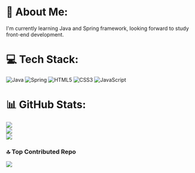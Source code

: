# 💫 About Me:
I'm currently learning Java and Spring framework, looking forward to study front-end development.<br>


# 💻 Tech Stack:
![Java](https://img.shields.io/badge/java-%23ED8B00.svg?style=for-the-badge&logo=java&logoColor=white) ![Spring](https://img.shields.io/badge/spring-%236DB33F.svg?style=for-the-badge&logo=spring&logoColor=white) ![HTML5](https://img.shields.io/badge/html5-%23E34F26.svg?style=for-the-badge&logo=html5&logoColor=white) ![CSS3](https://img.shields.io/badge/css3-%231572B6.svg?style=for-the-badge&logo=css3&logoColor=white) ![JavaScript](https://img.shields.io/badge/javascript-%23323330.svg?style=for-the-badge&logo=javascript&logoColor=%23F7DF1E)
# 📊 GitHub Stats:
![](https://github-readme-stats.vercel.app/api?username=kaiqd&theme=dark&hide_border=false&include_all_commits=false&count_private=false)<br/>
![](https://github-readme-streak-stats.herokuapp.com/?user=kaiqd&theme=dark&hide_border=false)<br/>
![](https://github-readme-stats.vercel.app/api/top-langs/?username=kaiqd&theme=dark&hide_border=false&include_all_commits=false&count_private=false&layout=compact)

### 🔝 Top Contributed Repo
![](https://github-contributor-stats.vercel.app/api?username=kaiqd&limit=5&theme=dark&combine_all_yearly_contributions=true)

<!-- Proudly created with GPRM ( https://gprm.itsvg.in ) -->
